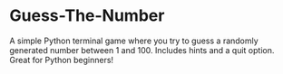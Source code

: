 # Guess-The-Number
A simple Python terminal game where you try to guess a randomly generated number between 1 and 100. Includes hints and a quit option. Great for Python beginners!
